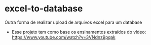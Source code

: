 # excel-to-database
Outra forma de realizar upload de arquivos excel para um database

- Esse projeto tem como base os ensinamentos extraídos do vídeo: https://www.youtube.com/watch?v=3VNdnz9pqak
